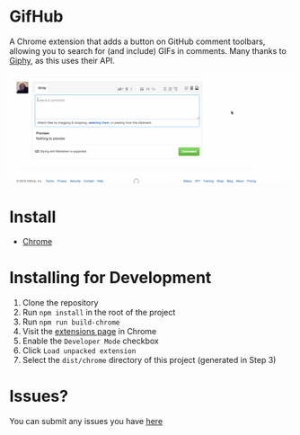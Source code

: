 # GifHub

A Chrome extension that adds a button on GitHub comment toolbars, allowing you to search for (and include) GIFs in comments. Many thanks to [Giphy](http://giphy.com/), as this uses their API.

![screenshot](screenshot.gif)

# Install

- [Chrome](https://chrome.google.com/webstore/detail/gifhub/lponagpckglibniamicamklhfkoebpeb/)

# Installing for Development

1. Clone the repository
2. Run `npm install` in the root of the project
3. Run `npm run build-chrome`
4. Visit the [extensions page](chrome://extensions) in Chrome
5. Enable the `Developer Mode` checkbox
6. Click `Load unpacked extension`
7. Select the `dist/chrome` directory of this project (generated in Step 3)

# Issues?

You can submit any issues you have [here](https://github.com/DrewML/GifHub/issues/new)
